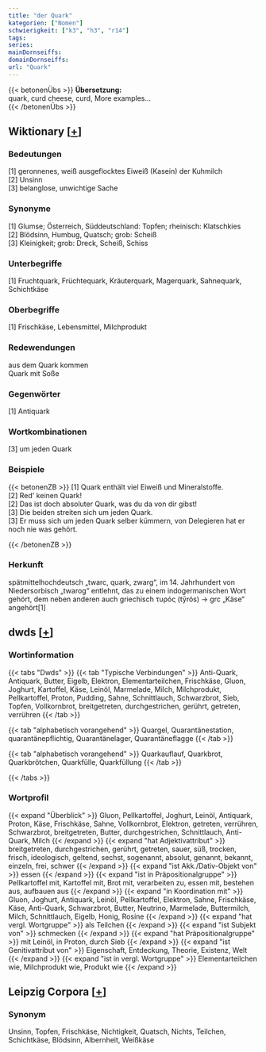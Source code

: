 ```yaml
---
title: "der Quark"
kategorien: ["Nomen"]
schwierigkeit: ["k3", "h3", "r14"]
tags:
series:
mainDornseiffs:
domainDornseiffs:
url: "Quark"
---
```


{{< betonenÜbs >}}
**Übersetzung:**  
quark, curd cheese, curd, More examples...  
{{< /betonenÜbs >}}

## Wiktionary [[+](https://de.wiktionary.org/wiki/Quark)]

### Bedeutungen
[1] geronnenes, weiß ausgeflocktes Eiweiß (Kasein) der Kuhmilch  
[2] Unsinn  
[3] belanglose, unwichtige Sache  

### Synonyme
[1] Glumse; Österreich, Süddeutschland: Topfen; rheinisch: Klatschkies  
[2] Blödsinn, Humbug, Quatsch; grob: Scheiß  
[3] Kleinigkeit; grob: Dreck, Scheiß, Schiss  

### Unterbegriffe
[1] Fruchtquark, Früchtequark, Kräuterquark, Magerquark, Sahnequark, Schichtkäse  

### Oberbegriffe
[1] Frischkäse, Lebensmittel, Milchprodukt  

### Redewendungen
aus dem Quark kommen  
Quark mit Soße  

### Gegenwörter
[1] Antiquark  

### Wortkombinationen
[3] um jeden Quark  

### Beispiele
{{< betonenZB >}}
[1] Quark enthält viel Eiweiß und Mineralstoffe.  
[2] Red' keinen Quark!  
[2] Das ist doch absoluter Quark, was du da von dir gibst!  
[3] Die beiden streiten sich um jeden Quark.  
[3] Er muss sich um jeden Quark selber kümmern, von Delegieren hat er noch nie was gehört.  

{{< /betonenZB >}}
### Herkunft
spätmittelhochdeutsch „twarc, quark, zwarg“, im 14. Jahrhundert von Niedersorbisch „twarog“ entlehnt, das zu einem indogermanischen Wort gehört, dem neben anderen auch griechisch τυρός (tȳrós) → grc „Käse“ angehört[1]  



## dwds [[+](https://www.dwds.de/wb/Quark)]

### Wortinformation
{{< tabs "Dwds" >}}
{{< tab "Typische Verbindungen" >}}
Anti-Quark, Antiquark, Butter, Eigelb, Elektron, Elementarteilchen, Frischkäse, Gluon, Joghurt, Kartoffel, Käse, Leinöl, Marmelade, Milch, Milchprodukt, Pellkartoffel, Proton, Pudding, Sahne, Schnittlauch, Schwarzbrot, Sieb, Topfen, Vollkornbrot, breitgetreten, durchgestrichen, gerührt, getreten, verrühren
{{< /tab >}}

{{< tab "alphabetisch vorangehend" >}}
Quargel, Quarantänestation, quarantänepflichtig, Quarantänelager, Quarantäneflagge
{{< /tab >}}

{{< tab "alphabetisch vorangehend" >}}
Quarkauflauf, Quarkbrot, Quarkbrötchen, Quarkfülle, Quarkfüllung
{{< /tab >}}

{{< /tabs >}}

### Wortprofil
{{< expand "Überblick" >}} Gluon, Pellkartoffel, Joghurt, Leinöl, Antiquark, Proton, Käse, Frischkäse, Sahne, Vollkornbrot, Elektron, getreten, verrühren, Schwarzbrot, breitgetreten, Butter, durchgestrichen, Schnittlauch, Anti-Quark, Milch {{< /expand >}}
{{< expand "hat Adjektivattribut" >}} breitgetreten, durchgestrichen, gerührt, getreten, sauer, süß, trocken, frisch, ideologisch, geltend, sechst, sogenannt, absolut, genannt, bekannt, einzeln, frei, schwer {{< /expand >}}
{{< expand "ist Akk./Dativ-Objekt von" >}} essen {{< /expand >}}
{{< expand "ist in Präpositionalgruppe" >}} Pellkartoffel mit, Kartoffel mit, Brot mit, verarbeiten zu, essen mit, bestehen aus, aufbauen aus {{< /expand >}}
{{< expand "in Koordination mit" >}} Gluon, Joghurt, Antiquark, Leinöl, Pellkartoffel, Elektron, Sahne, Frischkäse, Käse, Anti-Quark, Schwarzbrot, Butter, Neutrino, Marmelade, Buttermilch, Milch, Schnittlauch, Eigelb, Honig, Rosine {{< /expand >}}
{{< expand "hat vergl. Wortgruppe" >}} als Teilchen {{< /expand >}}
{{< expand "ist Subjekt von" >}} schmecken {{< /expand >}}
{{< expand "hat Präpositionalgruppe" >}} mit Leinöl, in Proton, durch Sieb {{< /expand >}}
{{< expand "ist Genitivattribut von" >}} Eigenschaft, Entdeckung, Theorie, Existenz, Welt {{< /expand >}}
{{< expand "ist in vergl. Wortgruppe" >}} Elementarteilchen wie, Milchprodukt wie, Produkt wie {{< /expand >}}

## Leipzig Corpora [[+](https://corpora.uni-leipzig.de/en/res?word=Quark&corpusId=deu_newscrawl-public_2018)]


### Synonym
Unsinn, Topfen, Frischkäse, Nichtigkeit, Quatsch, Nichts, Teilchen, Schichtkäse, Blödsinn, Albernheit, Weißkäse

